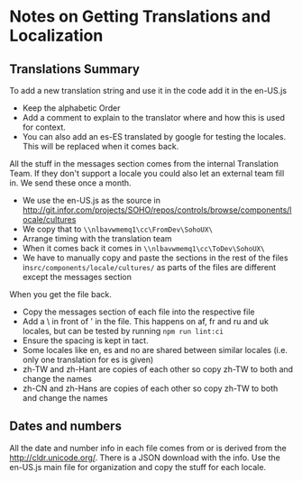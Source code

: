 # Notes on Getting Translations and Localization

## Translations Summary

To add a new translation string and use it in the code add it in the en-US.js

- Keep the alphabetic Order
- Add a comment to explain to the translator where and how this is used for context.
- You can also add an es-ES translated by google for testing the locales. This will be replaced when it comes back.

All the stuff in the messages section comes from the internal Translation Team. If they don't support a locale you could also let an external team fill in. We send these once a month.

- We use the en-US.js as the source in <http://git.infor.com/projects/SOHO/repos/controls/browse/components/locale/cultures>
- We copy that to `\\nlbavwmemq1\cc\FromDev\SohoUX\`
- Arrange timing with the translation team
- When it comes back it comes in `\\nlbavwmemq1\cc\ToDev\SohoUX\`
- We have to manually copy and paste the sections in the rest of the files in`src/components/locale/cultures/` as parts of the files are different except the messages section

When you get the file back.

- Copy the messages section of each file into the respective file
- Add a \ in front of ' in the file. This happens on af, fr and ru and uk locales, but can be tested by running `npm run lint:ci`
- Ensure the spacing is kept in tact.
- Some locales like en, es and no are shared between similar locales (i.e. only one translation for es is given)
- zh-TW and  zh-Hant are copies of each other so copy zh-TW to both and change the names
- zh-CN and  zh-Hans are copies of each other so copy zh-TW to both and change the names

## Dates and numbers

All the date and number info in each file comes from or is derived from the <http://cldr.unicode.org/>.
There is a JSON download with the info. Use the en-US.js main file for organization and copy the stuff for each locale.
